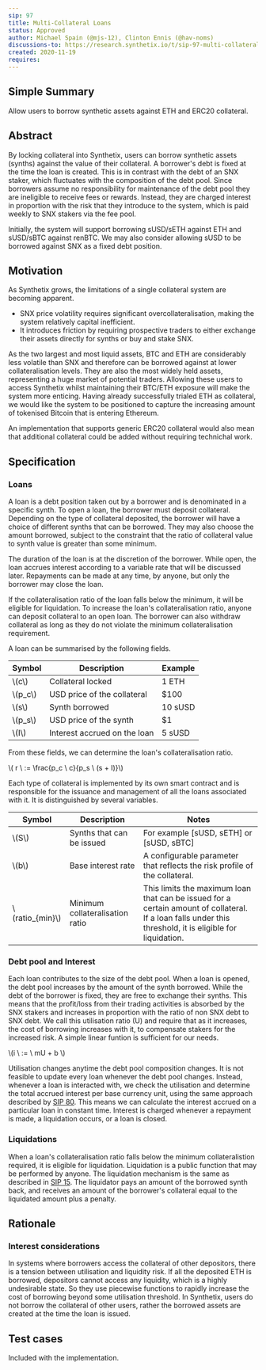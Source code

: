 ```yaml
---
sip: 97
title: Multi-Collateral Loans
status: Approved
author: Michael Spain (@mjs-12), Clinton Ennis (@hav-noms)
discussions-to: https://research.synthetix.io/t/sip-97-multi-collateral-loans/230
created: 2020-11-19 
requires: 
---
```


## Simple Summary

Allow users to borrow synthetic assets against ETH and ERC20 collateral.

## Abstract

By locking collateral into Synthetix, users can borrow synthetic assets (synths) against the value of their collateral. A borrower's debt is fixed at the time the loan is created. This is in contrast with the debt of an SNX staker, which fluctuates with the composition of the debt pool. Since borrowers assume no responsibility for maintenance of the debt pool they are ineligible to receive fees or rewards. Instead, they are charged interest in proportion with the risk that they introduce to the system, which is paid weekly to SNX stakers via the fee pool. 

Initially, the system will support borrowing sUSD/sETH against ETH and sUSD/sBTC against renBTC. We may also consider allowing sUSD to be borrowed against SNX as a fixed debt position.

## Motivation

As Synthetix grows, the limitations of a single collateral system are becoming apparent.

- SNX price volatility requires significant overcollateralisation, making the system relatively capital inefficient.
- It introduces friction by requiring prospective traders to either exchange their assets directly for synths or buy and stake SNX.

As the two largest and most liquid assets, BTC and ETH are considerably less volatile than SNX and therefore can be borrowed against at lower collateralisation levels. They are also the most widely held assets, representing a huge market of potential traders. Allowing these users to access Synthetix whilst maintaining their BTC/ETH exposure will make the system more enticing. Having already successfully trialed ETH as collateral, we would like the system to be positioned to capture the increasing amount of tokenised Bitcoin that is entering Ethereum.

An implementation that supports generic ERC20 collateral would also mean that additional collateral could be added without requiring technichal work.

## Specification

### Loans

A loan is a debt position taken out by a borrower and is denominated in a specific synth. To open a loan, the borrower must deposit collateral. Depending on the type of collateral deposited, the borrower will have a choice of different synths that can be borrowed. They may also choose the amount borrowed, subject to the constraint that the ratio of collateral value to synth value is greater than some minimum. 

The duration of the loan is at the discretion of the borrower. While open, the loan accrues interest according to a variable rate that will be discussed later. Repayments can be made at any time, by anyone, but only the borrower may close the loan. 

If the collateralisation ratio of the loan falls below the minimum, it will be eligible for liquidation. To increase the loan's collateralisation ratio, anyone can deposit collateral to an open loan. The borrower can also withdraw collateral as long as they do not violate the minimum collateralisation requirement.

A loan can be summarised by the following fields.

| Symbol | Description | Example |
| ------ | ----------- | ----- |
| \\(c\\) | Collateral locked | 1 ETH | 
| \\(p_c\\) | USD price of the collateral | $100 | 
| \\(s\\) | Synth borrowed | 10 sUSD |
| \\(p_s\\) | USD price of the synth | $1 | 
| \\(I\\) | Interest accrued on the loan | 5 sUSD| 

From these fields, we can determine the loan's collateralisation ratio.

\\( r \ := \frac{p_c \ c}{p_s \ (s + I)}\\) 

Each type of collateral is implemented by its own smart contract and is responsible for the issuance and management of all the loans associated with it. It is distinguished by several variables.

| Symbol | Description | Notes |
| ------ | ----------- | ----- |
| \\(S\\)  | Synths that can be issued | For example [sUSD, sETH] or [sUSD, sBTC] |
| \\(b\\)  | Base interest rate | A configurable parameter that reflects the risk profile of the collateral. |
| \\(ratio_{min}\\) | Minimum collateralisation ratio | This limits the maximum loan that can be issued for a certain amount of collateral. If a loan falls under this threshold, it is eligible for liquidation. |

### Debt pool and Interest

Each loan contributes to the size of the debt pool. When a loan is opened, the debt pool increases by the amount of the synth borrowed. While the debt of the borrower is fixed, they are free to exchange their synths. This means that the profit/loss from their trading activities is absorbed by the SNX stakers and increases in proportion with the ratio of non SNX debt to SNX debt. We call this utilisation ratio \(U\) and require that as it increases, the cost of borrowing increases with it, to compensate stakers for the increased risk. A simple linear funtion is sufficient for our needs.

\\(i \ := \ mU + b \\)

Utilisation changes anytime the debt pool composition changes. It is not feasible to update every loan whenever the debt pool changes. Instead, whenever a loan is interacted with, we check the utilisation and determine the total accrued interest per base currency unit, using the same approach described by [SIP 80](https://sips.synthetix.io/sips/sip-80#aggregate-debt-calculation). This means we can calculate the interest accrued on a particular loan in constant time. Interest is charged whenever a repayment is made, a liquidation occurs, or a loan is closed.

### Liquidations

When a loan's collateralisation ratio falls below the minimum collateralistion required, it is eligible for liquidation. Liquidation is a public function that may be performed by anyone. The liquidation mechanism is the same as described in [SIP 15](https://sips.synthetix.io/sips/sip-15). The liquidator pays an amount of the borrowed synth back, and receives an amount of the borrower's collateral equal to the liquidated amount plus a penalty.

## Rationale

### Interest considerations

In systems where borrowers access the collateral of other depositors, there is a tension between utilisation and liquidity risk. If all the deposited ETH is borrowed, depositors cannot access any liquidity, which is a highly undesirable state. So they use piecewise functions to rapidly increase the cost of borrowing beyond some utilisation threshold. In Synthetix, users do not borrow the collateral of other users, rather the borrowed assets are created at the time the loan is issued.

## Test cases

Included with the implementation.

